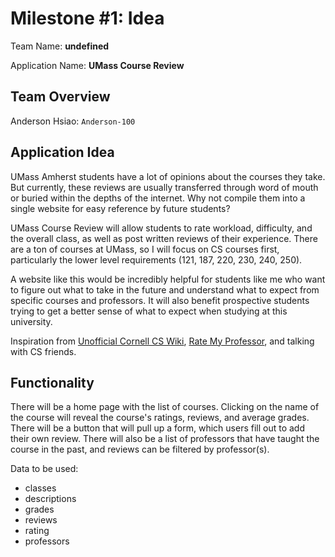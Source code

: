 # Milestone #1: Idea

Team Name: **undefined**

Application Name: **UMass Course Review**

## Team Overview
Anderson Hsiao: `Anderson-100`

## Application Idea

UMass Amherst students have a lot of opinions about the courses they take. But currently, these reviews are usually transferred through word of mouth or buried within the depths of the internet. Why not compile them into a single website for easy reference by future students?

UMass Course Review will allow students to rate workload, difficulty, and the overall class, as well as post written reviews of their experience. There are a ton of courses at UMass, so I will focus on CS courses first, particularly the lower level requirements (121, 187, 220, 230, 240, 250).

A website like this would be incredibly helpful for students like me who want to figure out what to take in the future and understand what to expect from specific courses and professors. It will also benefit prospective students trying to get a better sense of what to expect when studying at this university.

Inspiration from [Unofficial Cornell CS Wiki](https://github.com/CornellCSWiki/CornellCSWiki), [Rate My Professor](https://www.ratemyprofessors.com/), and talking with CS friends.

## Functionality

There will be a home page with the list of courses. Clicking on the name of the course will reveal the course's ratings, reviews, and average grades. There will be a button that will pull up a form, which users fill out to add their own review. There will also be a list of professors that have taught the course in the past, and reviews can be filtered by professor(s).

Data to be used:
- classes
- descriptions
- grades
- reviews
- rating
- professors